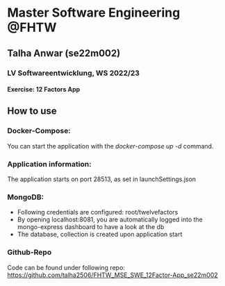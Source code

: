 # Master Software Engineering @FHTW
## Talha Anwar (se22m002)
### LV Softwareentwicklung, WS 2022/23
#### Exercise: 12 Factors App

## How to use
### Docker-Compose:
You can start the application with the *docker-compose up -d* command.

### Application information:
The application starts on port 28513, as set in launchSettings.json

### MongoDB:
* Following credentials are configured: root/twelvefactors
* By opening localhost:8081, you are automatically logged into the mongo-express dashboard to have a look at the db
* The database, collection is created upon application start

### Github-Repo
Code can be found under following repo: https://github.com/talha2506/FHTW_MSE_SWE_12Factor-App_se22m002
